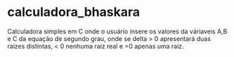 # calculadora_bhaskara
Calculadora simples em C onde o usuário insere os valores da váriaveis A,B e C da equação de segundo grau, onde se delta > 0 apresentará duas raízes distintas, &lt; 0 nenhuma raiz real e =0 apenas uma raiz.
